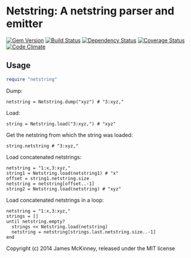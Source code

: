 # Netstring: A netstring parser and emitter

[![Gem Version](https://badge.fury.io/rb/netstring.svg)](http://badge.fury.io/rb/netstring)
[![Build Status](https://secure.travis-ci.org/jpmckinney/netstring.png)](http://travis-ci.org/jpmckinney/netstring)
[![Dependency Status](https://gemnasium.com/jpmckinney/netstring.png)](https://gemnasium.com/jpmckinney/netstring)
[![Coverage Status](https://coveralls.io/repos/jpmckinney/netstring/badge.png)](https://coveralls.io/r/jpmckinney/netstring)
[![Code Climate](https://codeclimate.com/github/jpmckinney/netstring.png)](https://codeclimate.com/github/jpmckinney/netstring)

## Usage

```ruby
require "netstring"
```

Dump:

```
netstring = Netstring.dump("xyz") # "3:xyz,"
```

Load:

```
string = Netstring.load("3:xyz,") # "xyz"
```

Get the netstring from which the string was loaded:

```
string.netstring # "3:xyz,"
```

Load concatenated netstrings:

```
netstring = "1:x,3:xyz,"
string1 = Netstring.load(netstring1) # "x"
offset = string1.netstring.size
netstring = netstring[offset..-1]
string2 = Netstring.load(netstring) # "xyz"
```

Load concatenated netstrings in a loop:

```
netstring = "1:x,3:xyz,"
strings = []
until netstring.empty?
  strings << Netstring.load(netstring)
  netstring = netstring[strings.last.netstring.size..-1]
end
```

Copyright (c) 2014 James McKinney, released under the MIT license

